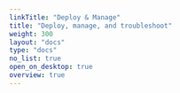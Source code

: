 ```yaml
---
linkTitle: "Deploy & Manage"
title: "Deploy, manage, and troubleshoot"
weight: 300
layout: "docs"
type: "docs"
no_list: true
open_on_desktop: true
overview: true
---
```


<!-- Viam fleet management allows you to deploy, manage, and monitor any number of machines alone or in collaboration with others.
You can manage and control your fleet of {{< glossary_tooltip term_id="machine" text="smart machines" >}} from the [Viam app](https://app.viam.com), using the [CLI](/cli/), or using the [fleet management API](/appendix/apis/fleet/). -->


<!-- Maybe add images of this:
For example, you might have 30 robots in one warehouse and 500 in another.
You can monitor and teleoperate all of the robots from one online dashboard, and grant permission to other users to do the same.
You can grant users different levels of access to individual machines or to groups of machines. -->

<!--
{{< how-to-expand "Deploy a fleet of machines" "3" "INTERMEDIATE" >}}
{{< cards >}}
{{% card link="/manage/fleet/provision/" noimage="true" %}}
{{% card link="/manage/fleet/reuse-configuration/" noimage="true" %}}
{{% card link="/manage/fleet/setup/" noimage="true" %}}
{{< /cards >}}
{{< /how-to-expand >}}

{{< how-to-expand "Deploy software to machines" "2" "INTERMEDIATE" >}}
{{< cards >}}
{{% card link="/manage/software/deploy-packages/" noimage="true" %}}
{{% card link="/manage/software/update-packages/" noimage="true" %}}
{{< /cards >}}
{{< /how-to-expand >}}

{{< how-to-expand "Manage a large fleet of machines" "2" "INTERMEDIATE" >}}
{{< cards >}}
{{% card link="/manage/manage/organize/" noimage="true" %}}
{{% card link="/manage/manage/access/" noimage="true" %}}
{{< /cards >}}
{{< /how-to-expand >}}

{{< how-to-expand "Monitor & Troubleshooting" "4" "INTERMEDIATE" >}}
{{< cards >}}
{{% card link="/manage/troubleshoot/monitor/" noimage="true" %}}
{{% card link="/manage/troubleshoot/teleoperate/" noimage="true" %}}
{{% card link="/manage/troubleshoot/alert/" noimage="true" %}}
{{% card link="/manage/troubleshoot/troubleshoot/" noimage="true" %}}
{{< /cards >}}
{{< /how-to-expand >}} -->
